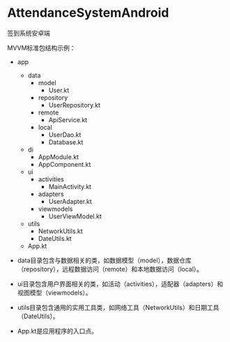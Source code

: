 # AttendanceSystemAndroid
签到系统安卓端

MVVM标准包结构示例：
- app
    - data
        - model
            - User.kt
        - repository
            - UserRepository.kt
        - remote
            - ApiService.kt
        - local
            - UserDao.kt
            - Database.kt
    - di
        - AppModule.kt
        - AppComponent.kt
    - ui
        - activities
            - MainActivity.kt
        - adapters
            - UserAdapter.kt
        - viewmodels
            - UserViewModel.kt
    - utils
        - NetworkUtils.kt
        - DateUtils.kt
    - App.kt

- data目录包含与数据相关的类，如数据模型（model），数据仓库（repository），远程数据访问（remote）和本地数据访问（local）。
- ui目录包含用户界面相关的类，如活动（activities），适配器（adapters）和视图模型（viewmodels）。
- utils目录包含通用的实用工具类，如网络工具（NetworkUtils）和日期工具（DateUtils）。
- App.kt是应用程序的入口点。

